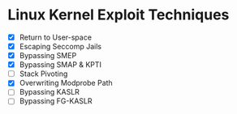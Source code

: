 # Linux Kernel Exploit Techniques

 - [x] Return to User-space
 - [x] Escaping Seccomp Jails
 - [x] Bypassing SMEP
 - [x] Bypassing SMAP & KPTI
 - [ ] Stack Pivoting
 - [x] Overwriting Modprobe Path
 - [ ] Bypassing KASLR
 - [ ] Bypassing FG-KASLR
